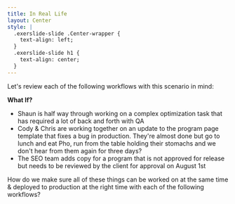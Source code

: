 ```yaml
---
title: In Real Life
layout: Center
style: |
  .exerslide-slide .Center-wrapper {
    text-align: left;
  }
  .exerslide-slide h1 {
    text-align: center;
  }
---
```

Let's review each of the following workflows with this scenario in mind:

**What If?**

- Shaun is half way through working on a complex optimization task that has required a lot of back and forth with QA
- Cody & Chris are working together on an update to the program page template that fixes a bug in production.  They're almost done but go to lunch and eat Pho, run from the table holding their stomachs and we don't hear from them again for three days?
- The SEO team adds copy for a program that is not approved for release but needs to be reviewed by the client for approval on August 1st

How do we make sure all of these things can be worked on at the same time & deployed to production at the right time with each of the following workflows?